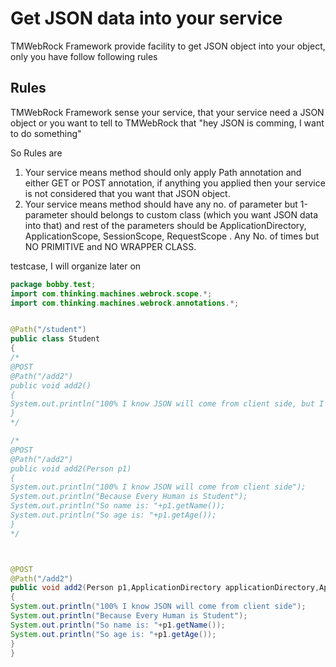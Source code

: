 # Get JSON data into your service
TMWebRock Framework provide facility to get JSON object into your object, only you have follow following rules

## Rules
TMWebRock Framework sense your service, that your service need a JSON object or you want to tell to TMWebRock that "hey JSON is comming, I want to do something"

So Rules are

1) Your service means method should only apply Path annotation and either GET or POST annotation, if anything you applied then your service is not considered that you want that JSON object.
2) Your service means method should have any no. of parameter but 1-parameter should belongs to custom class (which you want JSON data into that) and rest of the parameters should be ApplicationDirectory, ApplicationScope, SessionScope, RequestScope . Any No. of times but NO PRIMITIVE and NO WRAPPER CLASS.


testcase, I will organize later on

```java
package bobby.test;
import com.thinking.machines.webrock.scope.*;
import com.thinking.machines.webrock.annotations.*;


@Path("/student")
public class Student
{
/*
@POST
@Path("/add2")
public void add2()
{
System.out.println("100% I know JSON will come from client side, but I don't want to do with json, I just want this service should be invoke by TMWebRock framework");
}
*/

/*
@POST
@Path("/add2")
public void add2(Person p1)
{
System.out.println("100% I know JSON will come from client side");
System.out.println("Because Every Human is Student");
System.out.println("So name is: "+p1.getName());
System.out.println("So age is: "+p1.getAge());
}
*/



@POST
@Path("/add2")
public void add2(Person p1,ApplicationDirectory applicationDirectory,ApplicationScope applicationScope,SessionScope sessionScope,RequestScope requestScope)
{
System.out.println("100% I know JSON will come from client side");
System.out.println("Because Every Human is Student");
System.out.println("So name is: "+p1.getName());
System.out.println("So age is: "+p1.getAge());
}
}
```